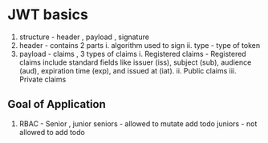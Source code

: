# JWT basics

1. structure - header , payload , signature
2. header - contains 2 parts
   i. algorithm used to sign
   ii. type - type of token
3. payload - claims , 3 types of claims
   i. Registered claims - Registered claims include standard fields like issuer (iss), subject (sub), audience (aud), expiration time (exp), and issued at (iat).
   ii. Public claims
   iii. Private claims

## Goal of Application

1. RBAC - Senior , junior
   seniors - allowed to mutate add todo
   juniors - not allowed to add todo
